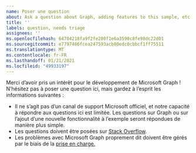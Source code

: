 ```yaml
---
name: Poser une question
about: Ask a question about Graph, adding features to this sample, etc.
title: ''
labels: question, needs triage
assignees: ''
ms.openlocfilehash: 64704218fa9f2fe280f1e6a3598c8fe98dc22d01
ms.sourcegitcommit: e7797486fcea247593acb80edc0cbbcf1ff75511
ms.translationtype: MT
ms.contentlocale: fr-FR
ms.lasthandoff: 01/21/2021
ms.locfileid: "49933197"
---
```

Merci d’avoir pris un intérêt pour le développement de Microsoft Graph ! N’hésitez pas à poser une question ici, mais gardez à l’esprit les informations suivantes :

- Il ne s’agit pas d’un canal de support Microsoft officiel, et notre capacité à répondre aux questions ici est limitée. Les questions sur Graph ou sur l’ajout d’une nouvelle fonctionnalité à l’exemple seront répondues de manière plus simple.
- Les questions doivent être posées sur [Stack Overflow](https://stackoverflow.com/questions/tagged/microsoft-graph).
- Les problèmes avec Microsoft Graph proprement dit doivent être gérés par le biais de la [prise en charge.](https://developer.microsoft.com/graph/support)
